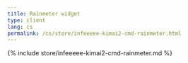 ```yaml
---
title: Rainmeter widget
type: client
lang: cs
permalink: /cs/store/infeeeee-kimai2-cmd-rainmeter.html
---
```


{% include store/infeeeee-kimai2-cmd-rainmeter.md %}
